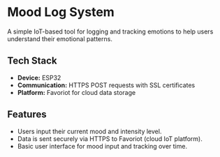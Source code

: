 # Mood Log System

A simple IoT-based tool for logging and tracking emotions to help users understand their emotional patterns.

## Tech Stack
- **Device:** ESP32  
- **Communication:** HTTPS POST requests with SSL certificates  
- **Platform:** Favoriot for cloud data storage  

## Features
- Users input their current mood and intensity level.  
- Data is sent securely via HTTPS to Favoriot (cloud IoT platform).  
- Basic user interface for mood input and tracking over time.  


